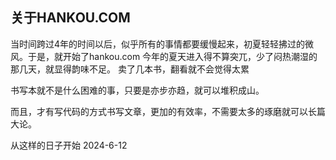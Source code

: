 ## 关于HANKOU.COM
当时间跨过4年的时间以后，似乎所有的事情都要缓慢起来，初夏轻轻拂过的微风。于是，就开始了hankou.com
今年的夏天进入得不算突兀，少了闷热潮湿的那几天，就显得韵味不足。
卖了几本书，翻看就不会觉得太累

书写本就不是什么困难的事，只要是亦步亦趋，就可以堆积成山。

而且，才有写代码的方式书写文章，更加的有效率，不需要太多的琢磨就可以长篇大论。

从这样的日子开始
2024-6-12
